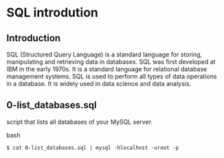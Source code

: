 # SQL introdution 

## Introduction

SQL (Structured Query Language) is a standard language for storing, manipulating and retrieving data in databases. SQL was first developed at IBM in the early 1970s. It is a standard language for relational database management systems. SQL is used to perform all types of data operations in a database. It is widely used in data science and data analysis.

## 0-list_databases.sql

script that lists all databases of your MySQL server.

bash
```
$ cat 0-list_databases.sql | mysql -hlocalhost -uroot -p
```

